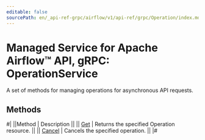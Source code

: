 ```yaml
---
editable: false
sourcePath: en/_api-ref-grpc/airflow/v1/api-ref/grpc/Operation/index.md
---
```


# Managed Service for Apache Airflow™ API, gRPC: OperationService

A set of methods for managing operations for asynchronous API requests.

## Methods

#|
||Method | Description ||
|| [Get](get.md) | Returns the specified Operation resource. ||
|| [Cancel](cancel.md) | Cancels the specified operation. ||
|#